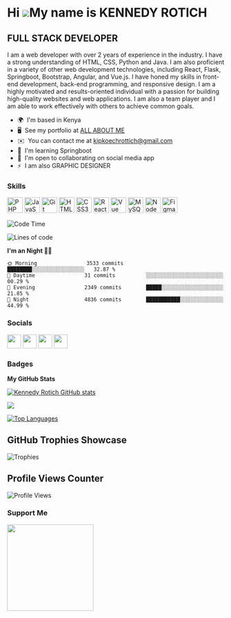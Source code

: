 Hi ![](https://user-images.githubusercontent.com/18350557/176309783-0785949b-9127-417c-8b55-ab5a4333674e.gif)My name is KENNEDY ROTICH
=====================================================================================================================================

FULL STACK DEVELOPER
--------------------

I am a web developer with over 2 years of experience in the industry. I have a strong understanding of HTML, CSS, Python and Java. I am also proficient in a variety of other web development technologies, including React, Flask, Springboot, Bootstrap, Angular, and Vue.js. I have honed my skills in front-end development, back-end programming, and responsive design. I am a highly motivated and results-oriented individual with a passion for building high-quality websites and web applications. I am also a team player and I am able to work effectively with others to achieve common goals.

* 🌍  I'm based in Kenya
* 🖥️  See my portfolio at [ALL ABOUT ME](https://rotichkipkoech.github.io/portfolio/)
* ✉️  You can contact me at [kipkoechrottich@gmail.com](mailto:kipkoechrottich@gmail.com)
* 🧠  I'm learning Springboot
* 🤝  I'm open to collaborating on social media app
* ⚡  I am also GRAPHIC DESIGNER

### Skills


<p align="left">
<a href="https://www.php.net/" target="_blank" rel="noreferrer"><img src="https://raw.githubusercontent.com/danielcranney/readme-generator/main/public/icons/skills/php-colored.svg" width="36" height="36" alt="PHP" /></a>
<a href="https://developer.mozilla.org/en-US/docs/Web/JavaScript" target="_blank" rel="noreferrer"><img src="https://raw.githubusercontent.com/danielcranney/readme-generator/main/public/icons/skills/javascript-colored.svg" width="36" height="36" alt="JavaScript" /></a>
<a href="https://git-scm.com/" target="_blank" rel="noreferrer"><img src="https://raw.githubusercontent.com/danielcranney/readme-generator/main/public/icons/skills/git-colored.svg" width="36" height="36" alt="Git" /></a>
<a href="https://developer.mozilla.org/en-US/docs/Glossary/HTML5" target="_blank" rel="noreferrer"><img src="https://raw.githubusercontent.com/danielcranney/readme-generator/main/public/icons/skills/html5-colored.svg" width="36" height="36" alt="HTML5" /></a>
<a href="https://www.w3.org/TR/CSS/#css" target="_blank" rel="noreferrer"><img src="https://raw.githubusercontent.com/danielcranney/readme-generator/main/public/icons/skills/css3-colored.svg" width="36" height="36" alt="CSS3" /></a>
<a href="https://reactjs.org/" target="_blank" rel="noreferrer"><img src="https://raw.githubusercontent.com/danielcranney/readme-generator/main/public/icons/skills/react-colored.svg" width="36" height="36" alt="React" /></a>
<a href="https://vuejs.org/" target="_blank" rel="noreferrer"><img src="https://raw.githubusercontent.com/danielcranney/readme-generator/main/public/icons/skills/vuejs-colored.svg" width="36" height="36" alt="Vue" /></a>
<a href="https://www.mysql.com/" target="_blank" rel="noreferrer"><img src="https://raw.githubusercontent.com/danielcranney/readme-generator/main/public/icons/skills/mysql-colored.svg" width="36" height="36" alt="MySQL" /></a>
<a href="https://nodejs.org/en/" target="_blank" rel="noreferrer"><img src="https://raw.githubusercontent.com/danielcranney/readme-generator/main/public/icons/skills/nodejs-colored.svg" width="36" height="36" alt="NodeJS" /></a>
 <a href="https://www.google.com/imgres?imgurl=https%3A%2F%2Fupload.wikimedia.org%2Fwikipedia%2Fcommons%2Fthumb%2Fc%2Fc3%2FPython-logo-notext.svg%2F1869px-Python-logo-notext.svg.png&tbnid=sJfZ5uC9VoHeTM&vet=12ahUKEwjt5caX5aaEAxXfXaQEHVPFBFQQMygAegQIARBw..i&imgrefurl=https%3A%2F%2Fen.wikipedia.org%2Fwiki%2FFile%3APython-logo-notext.svg&docid=UsVbBfpzLC7enM&w=1869&h=2048&q=python%20logo&ved=2ahUKEwjt5caX5aaEAxXfXaQEHVPFBFQQMygAegQIARBw" /></a>
<a href="https://www.figma.com/" target="_blank" rel="noreferrer"><img src="https://raw.githubusercontent.com/danielcranney/readme-generator/main/public/icons/skills/figma-colored.svg" width="36" height="36" alt="Figma" /></a>
</p>

![Code Time](http://img.shields.io/badge/Code%20Time-1%2C099%20hrs%2033%20mins-blue)

![Lines of code](https://img.shields.io/badge/From%20Hello%20World%20I%27ve%20Written-65.0%20million%20lines%20of%20code-blue)

**I'm an Night 👨‍💻** 

```text
🌞 Morning                3533 commits        ████████░░░░░░░░░░░░░░░░░   32.87 %
🌆 Daytime                31 commits          ░░░░░░░░░░░░░░░░░░░░░░░░░   00.29 % 
🌃 Evening                2349 commits        █████░░░░░░░░░░░░░░░░░░░░   21.85 % 
🌙 Night                  4836 commits        ███████████░░░░░░░░░░░░░░   44.99 %
```

### Socials

<p align="left"> <a href="https://www.codepen.io/codewithfranciss" target="_blank" rel="noreferrer"><img src="https://raw.githubusercontent.com/danielcranney/readme-generator/main/public/icons/socials/codepen.svg" width="32" height="32" /></a> <a href="https://www.github.com/rotichkipkoech" target="_blank" rel="noreferrer"><img src="https://raw.githubusercontent.com/danielcranney/readme-generator/main/public/icons/socials/github.svg" width="32" height="32" /></a> <a href="http://www.instagram.com/kennyrotich" target="_blank" rel="noreferrer"><img src="https://raw.githubusercontent.com/danielcranney/readme-generator/main/public/icons/socials/instagram.svg" width="32" height="32" /></a> <a href="https://www.youtube.com/c/kennyrottich2791" target="_blank" rel="noreferrer"><img src="https://raw.githubusercontent.com/danielcranney/readme-generator/main/public/icons/socials/youtube.svg" width="32" height="32" /></a></p>

### Badges

<b>My GitHub Stats</b>

<a href="http://www.github.com/rotichkipkoech"><img src="https://github-readme-stats.vercel.app/api?username=Rotichkipkoech&show_icons=true&hide=&count_private=true&title_color=0891b2&text_color=ffffff&icon_color=0891b2&bg_color=1c1917&hide_border=true&show_icons=true" alt="Kennedy Rotich GitHub stats" /></a>

<a href="http://www.github.com/rotichkipkoech"><img src="https://github-readme-streak-stats.herokuapp.com/?user=Rotichkipkoech&stroke=ffffff&background=1c1917&ring=0891b2&fire=0891b2&currStreakNum=ffffff&currStreakLabel=0891b2&sideNums=ffffff&sideLabels=ffffff&dates=ffffff&hide_border=true" /></a>

<a href="https://github.com/rotichkipkoech" align="left"><img src="https://github-readme-stats.vercel.app/api/top-langs/?username=rotichkipkoech&langs_count=10&title_color=0891b2&text_color=ffffff&icon_color=0891b2&bg_color=1c1917&hide_border=true&locale=en&custom_title=Top%20%Languages" alt="Top Languages" /></a>

## GitHub Trophies Showcase
![Trophies](https://github-profile-trophy.vercel.app/?username=rotichkipkoech&theme=nord&column=7)

## Profile Views Counter
![Profile Views](https://komarev.com/ghpvc/?username=rotichkipkoech)

### Support Me

<a href="https://www.buymeacoffee.com/kennyrotich"><img src="https://cdn.buymeacoffee.com/buttons/v2/default-yellow.png" width="200" /></a>
